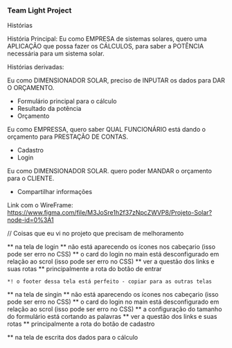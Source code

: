 ### Team Light Project

Histórias

História Principal:
Eu como EMPRESA de sistemas solares,
quero uma APLICAÇÃO que possa fazer os CÁLCULOS,
para saber a POTÊNCIA necessária para um sistema solar.

Histórias derivadas:

Eu como DIMENSIONADOR SOLAR,
preciso de INPUTAR os dados
para DAR O ORÇAMENTO.
* Formulário principal para o cálculo
* Resultado da potência
* Orçamento

Eu como EMPRESSA,
quero saber QUAL FUNCIONÁRIO está dando o orçamento
para PRESTAÇÃO DE CONTAS.
* Cadastro
* Login

Eu como DIMENSIONADOR SOLAR.
quero poder MANDAR o orçamento
para o CLIENTE.
* Compartilhar informações


Link com o WireFrame:
https://www.figma.com/file/M3JoSre1h2f37zNpcZWVP8/Projeto-Solar?node-id=0%3A1




// Coisas que eu vi no projeto que precisam de melhoramento

** na tela de login 
    ** não está aparecendo os ícones nos cabeçario (isso pode ser erro no CSS)
    ** o card do login no main está desconfigurado em relação ao scrol (isso pode ser erro no CSS)
    ** ver a questão dos links e suas rotas
        ** principalmente a rota do botão de entrar

    *! o footer dessa tela está perfeito - copiar para as outras telas

** na tela de singin
    ** não está aparecendo os ícones nos cabeçario (isso pode ser erro no CSS)
    ** o card do login no main está desconfigurado em relação ao scrol (isso pode ser erro no CSS)
    ** a configuração do tamanho do formulário está cortando as palavras 
    ** ver a questão dos links e suas rotas
        ** principalmente a rota do botão de cadastro

** na tela de escrita dos dados para o cálculo 


